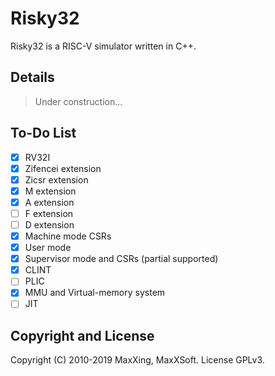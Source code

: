 # Risky32

Risky32 is a RISC-V simulator written in C++.

## Details

> Under construction...

## To-Do List

- [x] RV32I
- [x] Zifencei extension
- [x] Zicsr extension
- [x] M extension
- [x] A extension
- [ ] F extension
- [ ] D extension
- [x] Machine mode CSRs
- [x] User mode
- [x] Supervisor mode and CSRs (partial supported)
- [x] CLINT
- [ ] PLIC
- [x] MMU and Virtual-memory system
- [ ] JIT

## Copyright and License

Copyright (C) 2010-2019 MaxXing, MaxXSoft. License GPLv3.
